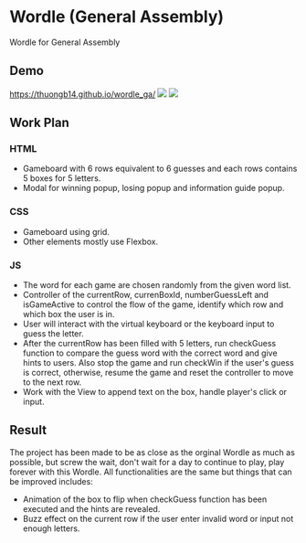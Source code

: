 # Wordle (General Assembly)

Wordle for General Assembly

## Demo
https://thuongb14.github.io/wordle_ga/
<img src="https://i.imgur.com/9A7SgEs.jpg">
<img src="https://i.imgur.com/PjeUIgw.jpg">

## Work Plan

### HTML
- Gameboard with 6 rows equivalent to 6 guesses and each rows contains 5 boxes for 5 letters.
- Modal for winning popup, losing popup and information guide popup.

### CSS
- Gameboard using grid.
- Other elements mostly use Flexbox.

### JS
- The word for each game are chosen randomly from the given word list.
- Controller of the currentRow, currenBoxId, numberGuessLeft and isGameActive to control the flow of the game, identify which row and which box the user is in.
- User will interact with the virtual keyboard or the keyboard input to guess the letter.
- After the currentRow has been filled with 5 letters, run checkGuess function to compare the guess word with the correct word and give hints to users. Also stop the game and run checkWin if the user's guess is correct, otherwise, resume the game and reset the controller to move to the next row.
- Work with the View to append text on the box, handle player's click or input.

## Result
The project has been made to be as close as the orginal Wordle as much as possible, but screw the wait, don't wait for a day to continue to play, play forever with this Wordle. All functionalities are the same but things that can be improved includes:
- Animation of the box to flip when checkGuess function has been executed and the hints are revealed.
- Buzz effect on the current row if the user enter invalid word or input not enough letters.
